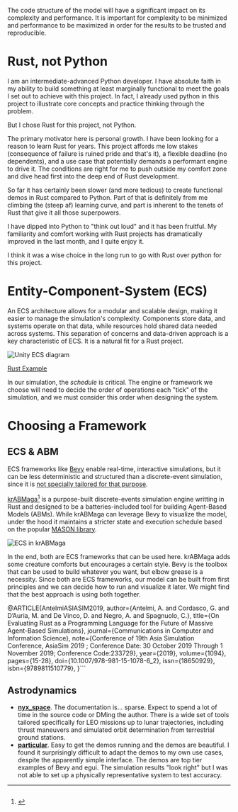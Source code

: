 The code structure of the model will have a significant impact on its complexity
and performance. It is important for complexity to be minimized and performance
to be maximized in order for the results to be trusted and reproducible.

# Rust, not Python
I am an intermediate-advanced Python developer. I have absolute faith in my ability to build something at least
marginally functional to meet the goals I set out to achieve with this project. In fact, I already used python in this
project to illustrate core concepts and practice thinking through the problem.

But I chose Rust for this project, not Python.

The primary motivator here is personal growth. I have been looking for a reason to learn Rust for years. This project
affords me low stakes (consequence of failure is ruined pride and that's it), a flexible deadline (no dependents), and a
use case that potentially demands a performant engine to drive it. The conditions are right for me to push outside my
comfort zone and dive head first into the deep end of Rust development.

So far it has certainly been slower (and more tedious) to create functional demos in Rust compared to Python. Part of
that is definitely from me climbing the (steep af) learning curve, and part is inherent to the tenets of Rust that give
it all those superpowers.

I have dipped into Python to "think out loud" and it has been fruitful. My familiarity and comfort working with Rust
projects has dramatically improved in the last month, and I quite enjoy it.

I think it was a wise choice in the long run to go with Rust over python for this project.

# Entity-Component-System (ECS)
An ECS architecture allows for a modular and scalable design, making it easier
to manage the simulation's complexity. Components store data, and systems
operate on that data, while resources hold shared data needed across systems.
This separation of concerns and data-driven approach is a key characteristic of
ECS. It is a natural fit for a Rust project.

![Unity ECS diagram](https://docs.unity3d.com/Packages/com.unity.entities@0.1/manual/images/ECSBlockDiagram.png)

[Rust Example](https://github.com/bevyengine/bevy/blob/main/examples/ecs/ecs_guide.rs)

In our simulation, the _schedule_ is critical. The engine or framework we choose
will need to decide the order of operations each "tick" of the simulation, and
we must consider this order when designing the system.

# Choosing a Framework
## ECS & ABM
ECS frameworks like [Bevy](https://bevyengine.org/) enable real-time,
interactive simulations, but it can be less deterministic and structured than a
discrete-event simulation, since it is [not specially tailored for that purpose](https://github.com/bevyengine/bevy/discussions/1678).

[krABMaga](https://krabmaga.github.io/)[^1] is a purpose-built discrete-events
simulation engine writting in Rust and designed to be a batteries-included tool
for building Agent-Based Models (ABMs). While krABMaga can leverage Bevy to
visualize the model, under the hood it maintains a stricter state and execution
schedule based on the popular [MASON library](https://cs.gmu.edu/~eclab/projects/mason/).

![ECS in krABMaga](https://krabmaga.github.io/images/krabmaga-arch.jpg)

In the end, both are ECS frameworks that can be used here. krABMaga adds some
creature comforts but encourages a certain style. Bevy is the toolbox that can
be used to build whatever you want, but elbow grease is a necessity. Since both
are ECS frameworks, our model can be built from first principles and we can
decide how to run and visualize it later. We might find that the best approach
is using both together.

[^1]: ```bibtex
@ARTICLE{AntelmiASIASIM2019,
  author={Antelmi, A. and Cordasco, G. and D’Auria, M. and De Vinco, D. and Negro, A. and Spagnuolo, C.},
  title={On Evaluating Rust as a Programming Language for the Future of Massive Agent-Based Simulations},
  journal={Communications in Computer and Information Science},
  note={Conference of 19th Asia Simulation Conference, AsiaSim 2019 ; Conference Date: 30 October 2019 Through 1 November 2019;  Conference Code:233729},
  year={2019},
  volume={1094},
  pages={15-28},
  doi={10.1007/978-981-15-1078-6_2},
  issn={18650929},
  isbn={9789811510779},
}```

## Astrodynamics
- **[nyx_space](https://nyxspace.com/)**. The documentation is... sparse. Expect to spend a lot of time in the source
  code or DMing the author. There is a wide set of tools tailored specifically for LEO missions up to lunar
  trajectories, including thrust maneuvers and simulated orbit determination from terrestrial ground stations.
- **[particular](https://particular.rs/)**. Easy to get the demos running and the demos are beautiful. I found it
  surprisingly difficult to adapt the demos to my own use cases, despite the apparently simple interface. The demos are
  top tier examples of Bevy and egui. The simulation results "look right" but I was not able to set up a physically
  representative system to test accuracy.
